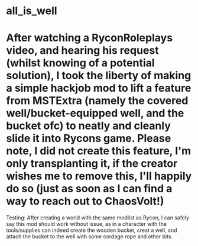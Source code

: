 # all_is_well
After watching a RyconRoleplays video, and hearing his request (whilst knowing of a potential solution), I took the liberty of making a simple hackjob mod to lift a feature from MSTExtra (namely the covered well/bucket-equipped well, and the bucket ofc) to neatly and cleanly slide it into Rycons game. Please note, I did not create this feature, I'm only transplanting it, if the creator wishes me to remove this, I'll happily do so (just as soon as I can find a way to reach out to ChaosVolt!)
===
Testing:  After creating a world with the same modlist as Rycon, I can safely say this mod should work without issue, as in a character with the tools/supplies can indeed create the wooden bucket, creat a well, and attach the bucket to the well with some cordage rope and other bits.
